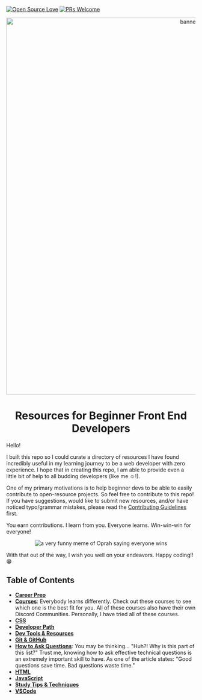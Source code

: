 [![Open Source Love](https://badges.frapsoft.com/os/v1/open-source.png?v=103)](https://github.com/ellerbrock/open-source-badges/)
[![PRs Welcome](https://img.shields.io/badge/PRs-welcome-brightgreen.svg?style=flat-square)](https://github.com/zero-to-mastery/resources/issues)

<p align="center">
  <img src="https://img.freepik.com/free-vector/group-students-watching-online-webinar_74855-5514.jpg?w=2000&t=st=1654920135~exp=1654920735~hmac=50c86ab4eaa7953ce92e8d6884b691d49ecf2281656c4667c267fec1ee155cd3" alt="banner image" width="1000"/>
</p>

<h1 align="center">Resources for Beginner Front End Developers</h1>

Hello!

I built this repo so I could curate a directory of resources I have found incredibly useful in my learning journey to be a web developer with zero experience. I hope that in creating this repo, I am able to provide even a little bit of help to all budding developers (like me :relaxed:!).

One of my primary motivations is to help beginner devs to be able to easily contribute to open-resource projects. So feel free to contribute to this repo! If you have suggestions, would like to submit new resources, and/or have noticed typo/grammar mistakes, please read the [Contributing Guidelines](CONTRIBUTING.md) first.

You earn contributions. I learn from you. Everyone learns. Win-win-win for everyone!

<p align="center">
  <img src="https://i.imgflip.com/1r14en.jpg" alt="a very funny meme of Oprah saying everyone wins"/>
</p>

With that out of the way, I wish you well on your endeavors. Happy coding!! :grin:

## Table of Contents <!-- omit in toc -->

- [**Career Prep**](CareerPrep.md)
- [**Courses**](Courses.md): Everybody learns differently. Check out these courses to see which one is the best fit for you. All of these courses also have their own Discord Communities. Personally, I have tried all of these courses.
- [**CSS**](CSS.md)
- [**Developer Path**](DeveloperPath.md)
- [**Dev Tools & Resources**](DevTools&Res.md)
- [**Git & GitHub**](Git&GitHub.md)
- [**How to Ask Questions**](HowToAskQs.md): You may be thinking... "Huh?! Why is this part of this list?" Trust me, knowing how to ask effective technical questions is an extremely important skill to have. As one of the article states: "Good questions save time. Bad questions waste time."
- [**HTML**](HTML.md)
- [**JavaScript**](JS.md)
- [**Study Tips & Techniques**](StudyTips.md)
- [**VSCode**](VSCode.md)
